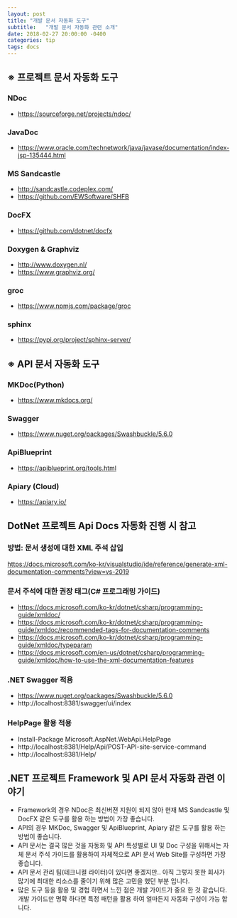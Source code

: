 ```yaml
---
layout: post
title: "개발 문서 자동화 도구"
subtitle:   "개발 문서 자동화 관련 소개"
date: 2018-02-27 20:00:00 -0400
categories: tip
tags: docs
---
```


## ※ 프로젝트 문서 자동화 도구

### NDoc 
- https://sourceforge.net/projects/ndoc/
### JavaDoc 
- https://www.oracle.com/technetwork/java/javase/documentation/index-jsp-135444.html
### MS Sandcastle
- http://sandcastle.codeplex.com/ 
- https://github.com/EWSoftware/SHFB
### DocFX 
- https://github.com/dotnet/docfx
### Doxygen & Graphviz
- http://www.doxygen.nl/
- https://www.graphviz.org/
### groc 
- https://www.npmjs.com/package/groc
### sphinx 
- https://pypi.org/project/sphinx-server/


## ※ API 문서 자동화 도구

### MKDoc(Python) 
- https://www.mkdocs.org/
### Swagger 
- https://www.nuget.org/packages/Swashbuckle/5.6.0
### ApiBlueprint  
- https://apiblueprint.org/tools.html
### Apiary (Cloud) 
- https://apiary.io/


## DotNet 프로젝트 Api Docs 자동화 진행 시 참고

### 방법: 문서 생성에 대한 XML 주석 삽입
https://docs.microsoft.com/ko-kr/visualstudio/ide/reference/generate-xml-documentation-comments?view=vs-2019

### 문서 주석에 대한 권장 태그(C# 프로그래밍 가이드)
- https://docs.microsoft.com/ko-kr/dotnet/csharp/programming-guide/xmldoc/
- https://docs.microsoft.com/ko-kr/dotnet/csharp/programming-guide/xmldoc/recommended-tags-for-documentation-comments
- https://docs.microsoft.com/ko-kr/dotnet/csharp/programming-guide/xmldoc/typeparam
- https://docs.microsoft.com/en-us/dotnet/csharp/programming-guide/xmldoc/how-to-use-the-xml-documentation-features

### .NET Swagger 적용
- https://www.nuget.org/packages/Swashbuckle/5.6.0
- http://localhost:8381/swagger/ui/index

### HelpPage 활용 적용
- Install-Package Microsoft.AspNet.WebApi.HelpPage 
- http://localhost:8381/Help/Api/POST-API-site-service-command
- http://localhost:8381/Help/



## .NET 프로젝트 Framework 및 API 문서 자동화 관련 이야기
- Framework의 경우 NDoc은 최신버젼 지원이 되지 않아 현재 MS Sandcastle 및 DocFX 같은 도구를 활용 하는 방법이 가장 좋습니다.
- API의 경우 MKDoc, Swagger 및 ApiBlueprint, Apiary 같은 도구를 활용 하는 방법이 좋습니다.
- API 문서는 결국 많은 것을 자동화 및 API 특성별로 UI 및 Doc 구성을 위해서는 자체 문서 주석 가이드를 활용하여 자체적으로 API 문서 Web Site를 구성하면 가장 좋습니다.
- API 문서 관리 팀(테크니컬 라이터)이 있다면 좋겠지만.. 아직 그렇지 못한 회사가 많기에 최대한 리소스를 줄이기 위해 많은 고민을 했던 부분 입니다.
- 많은 도구 등을 활용 및 경헙 하면서 느낀 점은 개발 가이드가 중요 한 것 같습니다. 개발 가이드만 명확 하다면 특정 패턴을 활용 하여 얼마든지 자동화 구성이 가능 합니다.


